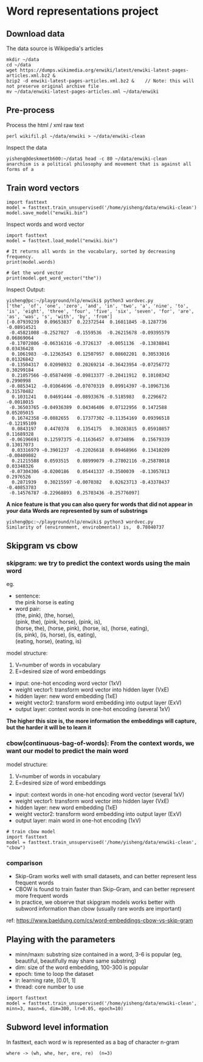 # Word representations project
## Download data
The data source is Wikipedia's articles
```
mkdir ~/data
cd ~/data
wget https://dumps.wikimedia.org/enwiki/latest/enwiki-latest-pages-articles.xml.bz2 &
bzip2 -d enwiki-latest-pages-articles.xml.bz2 &    // Note: this will not preserve original archive file
mv ~/data/enwiki-latest-pages-articles.xml ~/data/enwiki
```
## Pre-process
Process the html / xml raw text
```
perl wikifil.pl ~/data/enwiki > ~/data/enwiki-clean
```

Inspect the data
```
yisheng@deskmeetb600:~/data$ head -c 80 ~/data/enwiki-clean
anarchism is a political philosophy and movement that is against all forms of a
```

## Train word vectors
```
import fasttext
model = fasttext.train_unsupervised('/home/yisheng/data/enwiki-clean')
model.save_model("enwiki.bin")
```

Inspect words and word vector
```
import fasttext
model = fasttext.load_model("enwiki.bin")

# It returns all words in the vocabulary, sorted by decreasing frequency.
print(model.words)

# Get the word vector
print(model.get_word_vector("the"))
```

Inspect Output:
```
yisheng@pc:~/playground/nlp/enwiki$ python3 wordvec.py
['the', 'of', 'one', 'zero', 'and', 'in', 'two', 'a', 'nine', 'to', 'is', 'eight', 'three', 'four', 'five', 'six', 'seven', 'for', 'are', 'as', 'was', 's', 'with', 'by', 'from']
[-0.07939239  0.09653837  0.22372544  0.16011845 -0.1287736  -0.08914521
 -0.45821008 -0.2527027  -0.1559536  -0.26215678 -0.09395579  0.06869064
 -0.17072806 -0.06316316 -0.3726137  -0.0051136  -0.13838841  0.03436428
  0.1061983  -0.12363543  0.12507957  0.08602201  0.30533016  0.01326842
 -0.13504317  0.02098932  0.20269214 -0.36423954 -0.07256772  0.30299184
  0.21057566 -0.05874498 -0.09813377 -0.20411912  0.10108342  0.2990998
 -0.0853412  -0.01064696 -0.07070319  0.09914397 -0.10967136  0.31570482
  0.1031241   0.04691444 -0.08933676 -0.5185983   0.2296672  -0.0018015
 -0.36503765 -0.04936389  0.04346406  0.07122956  0.1472588   0.05205015
  0.16742358 -0.0882655   0.17377302 -0.11354169  0.09396518 -0.12195109
  0.0843197   0.4470378   0.1354175   0.30283815  0.05910857  0.11689328
 -0.06196691  0.12597375 -0.11636457  0.0734896   0.15679339  0.13017073
  0.03316979 -0.3901237  -0.22026618  0.09468966  0.13410209 -0.00409082
  0.21215588  0.0593515   0.08999079 -0.27802116 -0.25878018  0.03348326
 -0.07304306 -0.0200186   0.05441337 -0.3500039  -0.13057813  0.2976526
  0.2871939   0.30215597 -0.0070382   0.02623713 -0.43378437 -0.40853783
 -0.14576787 -0.22968893  0.25703436 -0.25776097]
```
**A nice feature is that you can also query for words that did not appear in your data**
**Words are represented by sum of substrings**
```
yisheng@pc:~/playground/nlp/enwiki$ python3 wordvec.py
Similarity of (environment, envirobmental) is,  0.78040737
```

## Skipgram vs cbow
### skipgram: we try to predict the context words using the main word
eg.  
- sentence:   
    the pink horse is eating  
- word pair:  
    (the, pink), (the, horse),  
	(pink, the), (pink, horse), (pink, is),  
    (horse, the), (horse, pink), (horse, is), (horse, eating),  
    (is, pink), (is, horse), (is, eating),  
    (eating, horse), (eating, is)  

model structure:    
1. V=number of words in vocabulary  
2. E=desired size of word embeddings  

- input: one-hot encoding word vector (1xV)  
- weight vector1: transform word vector into hidden layer (VxE)  
- hidden layer: new word embedding (1xE)  
- weight vector2: transform word embedding into output layer (ExV)  
- output layer: context words in one-hot encoding (several 1xV)  

**The higher this size is, the more information the embeddings will capture, but the harder it will be to learn it**

### cbow(continuous-bag-of-words): From the context words, we want our model to predict the main word
model structure:
1. V=number of words in vocabulary  
2. E=desired size of word embeddings  

- input: context words in one-hot encoding word vector (several 1xV)
- weight vector1: transform word vector into hidden layer (VxE)
- hidden layer: new word embedding (1xE)
- weight vector2: transform word embedding into output layer (ExV)
- output layer: main word in one-hot encoding (1xV)

```
# train cbow model
import fasttext
model = fasttext.train_unsupervised('/home/yisheng/data/enwiki-clean', "cbow")
```

### comparison
- Skip-Gram works well with small datasets, and can better represent less frequent words
- CBOW is found to train faster than Skip-Gram, and can better represent more frequent words
- In practice, we observe that skipgram models works better with subword information than cbow (usually rare words are important)

ref: https://www.baeldung.com/cs/word-embeddings-cbow-vs-skip-gram

## Playing with the parameters
- minn/maxn: substring size contained in a word, 3-6 is popular (eg, beautiful, beautifully may share same substring)
- dim: size of the word embedding, 100-300 is popular
- epoch: time to loop the dataset
- lr: learning rate, [0.01, 1]
- thread: core number to use
```
import fasttext
model = fasttext.train_unsupervised('/home/yisheng/data/enwiki-clean', minn=3, maxn=6, dim=300, lr=0.05, epoch=10)
```

## Subword level information
In fasttext, each word w is represented as a bag of character n-gram
```
where -> (wh, whe, her, ere, re)  (n=3)
```
